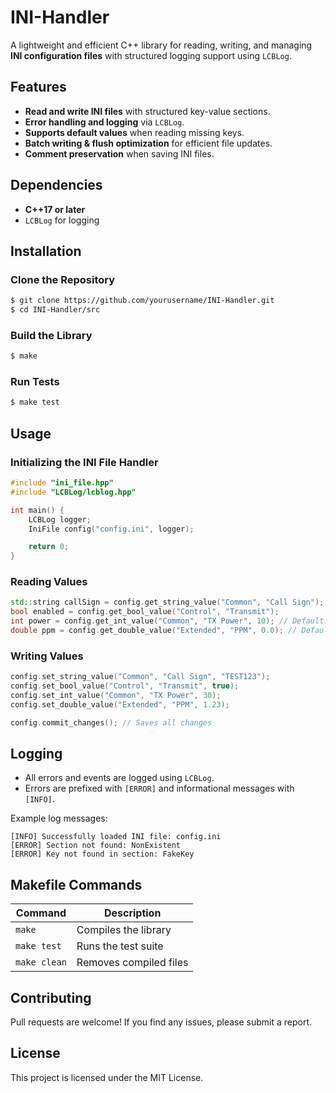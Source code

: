 # INI-Handler

A lightweight and efficient C++ library for reading, writing, and managing **INI configuration files** with structured logging support using `LCBLog`.

## Features
- **Read and write INI files** with structured key-value sections.
- **Error handling and logging** via `LCBLog`.
- **Supports default values** when reading missing keys.
- **Batch writing & flush optimization** for efficient file updates.
- **Comment preservation** when saving INI files.

## Dependencies
- **C++17 or later**
- `LCBLog` for logging

## Installation

### Clone the Repository
```sh
$ git clone https://github.com/yourusername/INI-Handler.git
$ cd INI-Handler/src
```

### Build the Library
```sh
$ make
```

### Run Tests
```sh
$ make test
```

## Usage

### Initializing the INI File Handler
```cpp
#include "ini_file.hpp"
#include "LCBLog/lcblog.hpp"

int main() {
    LCBLog logger;
    IniFile config("config.ini", logger);

    return 0;
}
```

### Reading Values
```cpp
std::string callSign = config.get_string_value("Common", "Call Sign");
bool enabled = config.get_bool_value("Control", "Transmit");
int power = config.get_int_value("Common", "TX Power", 10); // Default: 10
double ppm = config.get_double_value("Extended", "PPM", 0.0); // Default: 0.0
```

### Writing Values
```cpp
config.set_string_value("Common", "Call Sign", "TEST123");
config.set_bool_value("Control", "Transmit", true);
config.set_int_value("Common", "TX Power", 30);
config.set_double_value("Extended", "PPM", 1.23);

config.commit_changes(); // Saves all changes
```

## Logging
- All errors and events are logged using `LCBLog`.
- Errors are prefixed with `[ERROR]` and informational messages with `[INFO]`.

Example log messages:
```
[INFO] Successfully loaded INI file: config.ini
[ERROR] Section not found: NonExistent
[ERROR] Key not found in section: FakeKey
```

## Makefile Commands
| Command      | Description                 |
|-------------|-----------------------------|
| `make`      | Compiles the library         |
| `make test` | Runs the test suite          |
| `make clean`| Removes compiled files       |

## Contributing
Pull requests are welcome! If you find any issues, please submit a report.

## License
This project is licensed under the MIT License.

